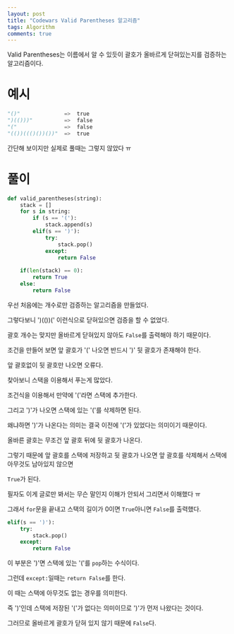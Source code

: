 ```yaml
---
layout: post
title: "Codewars Valid Parentheses 알고리즘"
tags: Algorithm
comments: true
---
```


Valid Parentheses는 이름에서 알 수 있듯이 괄호가 올바르게 닫혀있는지를 검증하는 알고리즘이다.

# 예시

```python
"()"              =>  true
")(()))"          =>  false
"("               =>  false
"(())((()())())"  =>  true
```

간단해 보이지만 실제로 풀때는 그렇지 않았다 ㅠ

# 풀이

```python
def valid_parentheses(string):
    stack = []
    for s in string:
        if (s == '('):
            stack.append(s)
        elif(s == ')'):
            try:
                stack.pop()
            except:
                return False
                
    if(len(stack) == 0):
        return True
    else:
        return False
```

우선 처음에는 개수로만 검증하는 알고리즘을 만들었다.

그렇다보니 ')(())(' 이런식으로 닫혀있으면 검증을 할 수 없었다.

괄호 개수는 맞지만 올바르게 닫혀있지 않아도 `False`를 출력해야 하기 때문이다.


조건을 만들어 보면 앞 괄호가 '(' 나오면 반드시 ')' 뒷 괄호가 존재해야 한다.

앞 괄호없이 뒷 괄호만 나오면 오류다.

찾아보니 스택을 이용해서 푸는게 많았다.


조건식을 이용해서 만약에 '('라면 스택에 추가한다.

그리고 ')'가 나오면 스택에 있는 '('를 삭제하면 된다.

왜냐하면 ')'가 나온다는 의미는 결국 이전에 '('가 있었다는 의미이기 때문이다.


올바른 괄호는 무조건 앞 괄호 뒤에 뒷 괄호가 나온다.

그렇기 때문에 앞 괄호를 스택에 저장하고 뒷 괄호가 나오면 앞 괄호를 삭제해서 스택에 아무것도 남아있지 않으면

`True`가 된다.

필자도 이게 글로만 봐서는 무슨 말인지 이해가 안되서 그리면서 이해했다 ㅠ


그래서 `for`문을 끝내고 스택의 길이가 0이면 `True`아니면 `False`를 출력했다.

```python
elif(s == ')'):
	try:
    	stack.pop()
    except:
        return False
```


이 부분은 ')'면 스택에 있는 '('를 `pop`하는 수식이다.

그런데 `except:`일때는 `return False`를 한다.

이 때는 스택에 아무것도 없는 경우를 의미한다.

즉 ')'인데 스택에 저장된 '('가 없다는 의미이므로 ')'가 먼저 나왔다는 것이다.

그러므로 올바르게 괄호가 닫혀 있지 않기 때문에 `False`다.